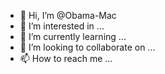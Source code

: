- 👋 Hi, I’m @Obama-Mac
- 👀 I’m interested in ...
- 🌱 I’m currently learning ...
- 💞️ I’m looking to collaborate on ...
- 📫 How to reach me ...

<!---
Obama-Mac/Obama-Mac is a ✨ special ✨ repository because its `README.md` (this file) appears on your GitHub profile.
You can click the Preview link to take a look at your changes.
--->
